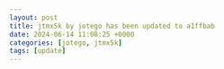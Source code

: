 ```yaml
---
layout: post
title: jtmx5k by jotego has been updated to a1ffbab
date: 2024-06-14 11:08:25 +0000
categories: [jotego, jtmx5k]
tags: [update]
---
```


